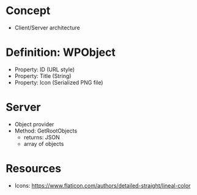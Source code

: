 # Concept
- Client/Server architecture

# Definition: WPObject
- Property: ID (URL style)
- Property: Title (String)
- Property: Icon (Serialized PNG file)


# Server
- Object provider
- Method: GetRootObjects
  - returns: JSON
  - array of objects


# Resources
- Icons: https://www.flaticon.com/authors/detailed-straight/lineal-color
